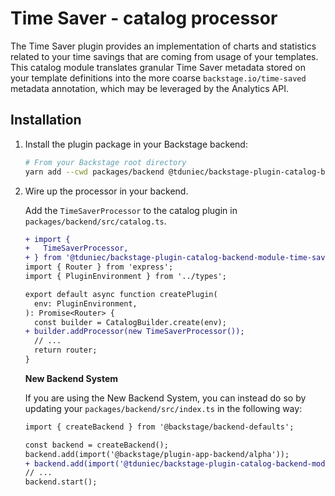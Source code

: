 # Time Saver - catalog processor

The Time Saver plugin provides an implementation of charts and statistics
related to your time savings that are coming from usage of your templates. This
catalog module translates granular Time Saver metadata stored on your template
definitions into the more coarse `backstage.io/time-saved` metadata annotation,
which may be leveraged by the Analytics API.

## Installation

1. Install the plugin package in your Backstage backend:

   ```sh
   # From your Backstage root directory
   yarn add --cwd packages/backend @tduniec/backstage-plugin-catalog-backend-module-time-saver-processor
   ```

2. Wire up the processor in your backend.

   Add the `TimeSaverProcessor` to the catalog plugin in
   `packages/backend/src/catalog.ts`.

   ```diff
   + import {
   +   TimeSaverProcessor,
   + } from '@tduniec/backstage-plugin-catalog-backend-module-time-saver-processor';
   import { Router } from 'express';
   import { PluginEnvironment } from '../types';

   export default async function createPlugin(
     env: PluginEnvironment,
   ): Promise<Router> {
     const builder = CatalogBuilder.create(env);
   + builder.addProcessor(new TimeSaverProcessor());
     // ...
     return router;
   }
   ```

   **New Backend System**

   If you are using the New Backend System, you can instead do so by updating
   your `packages/backend/src/index.ts` in the following way:

   ```diff
   import { createBackend } from '@backstage/backend-defaults';

   const backend = createBackend();
   backend.add(import('@backstage/plugin-app-backend/alpha'));
   + backend.add(import('@tduniec/backstage-plugin-catalog-backend-module-time-saver-processor'));
   // ...
   backend.start();
   ```
